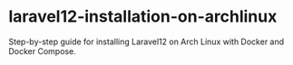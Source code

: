 # laravel12-installation-on-archlinux
Step-by-step guide for installing Laravel12 on Arch Linux with Docker and Docker Compose.
